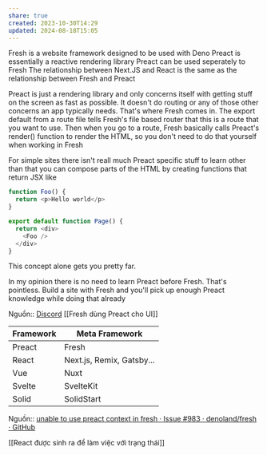 ```yaml
---
share: true
created: 2023-10-30T14:29
updated: 2024-08-18T15:05
---
```

Fresh is a website framework designed to be used with Deno
Preact is essentially a reactive rendering library
Preact can be used seperately to Fresh
The relationship between Next.JS and React is the same as the relationship between Fresh and Preact 

Preact is just a rendering library and only concerns itself with getting stuff on the screen as fast as possible. It doesn't do routing or any of those other concerns an app typically needs. That's where Fresh comes in. The export default from a route file tells Fresh's file based router that this is a route that you want to use. Then when you go to a route, Fresh basically calls Preact's render() function to render the HTML, so you don't need to do that yourself when working in Fresh 

For simple sites there isn't reall much Preact specific stuff to learn other than that you can compose parts of the HTML by creating functions that return JSX like
```js
function Foo() {
  return <p>Hello world</p>
}

export default function Page() {
  return <div>
    <Foo />
  </div>
}
```
This concept alone gets you pretty far.

In my opinion there is no need to learn Preact before Fresh. That's pointless. Build a site with Fresh and you'll pick up enough Preact knowledge while doing that already

Nguồn:: [Discord](https://discord.com/channels/684898665143206084/991511118524715139/1192090620198662144)
[[Fresh dùng Preact cho UI]]

| Framework | Meta Framework            |
| --------- | ------------------------- |
| Preact    | Fresh                     |
| React     | Next.js, Remix, Gatsby... |
| Vue       | Nuxt                      |
| Svelte    | SvelteKit                 |
| Solid     | SolidStart                | 
Nguồn:: [unable to use preact context in fresh · Issue #983 · denoland/fresh · GitHub](https://github.com/denoland/fresh/issues/983#issuecomment-1891656732)

[[React được sinh ra để làm việc với trạng thái]]